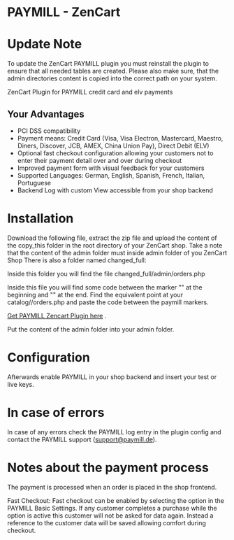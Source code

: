 PAYMILL - ZenCart
====================

# Update Note

To update the ZenCart PAYMILL plugin you must reinstall the plugin to ensure 
that all needed tables are created. Please also make sure, that the admin directories content is copied into the correct path on your system.

ZenCart Plugin for PAYMILL credit card and elv payments

## Your Advantages
* PCI DSS compatibility
* Payment means: Credit Card (Visa, Visa Electron, Mastercard, Maestro, Diners, Discover, JCB, AMEX, China Union Pay), Direct Debit (ELV)
* Optional fast checkout configuration allowing your customers not to enter their payment detail over and over during checkout
* Improved payment form with visual feedback for your customers
* Supported Languages: German, English, Spanish, French, Italian, Portuguese
* Backend Log with custom View accessible from your shop backend

# Installation

Download the following file, extract the zip file and upload the content of the copy_this folder in the root directory of your ZenCart shop.
Take a note that the content of the admin folder must inside admin folder of you ZenCart Shop
There is also a folder named changed_full:

Inside this folder you will find the file changed_full/admin/orders.php

Inside this file you will find some code between the marker "<!-- Paymill begin -->" at the beginning and "<!-- Paymill end -->"
at the end. Find the equivalent point at your catalog/<your admin folder>/orders.php and paste the code between the paymill markers.

[Get PAYMILL Zencart Plugin here](https://github.com/paymill/paymill-zencart/archive/master.zip) .

Put the content of the admin folder into your admin folder.

# Configuration

Afterwards enable PAYMILL in your shop backend and insert your test or live keys.

# In case of errors

In case of any errors check the PAYMILL log entry in the plugin config and 
contact the PAYMILL support (support@paymill.de).

# Notes about the payment process

The payment is processed when an order is placed in the shop frontend.

Fast Checkout: Fast checkout can be enabled by selecting the option in the PAYMILL Basic Settings. If any customer completes a purchase while the option is active this customer will not be asked for data again. Instead a reference to the customer data will be saved allowing comfort during checkout.
